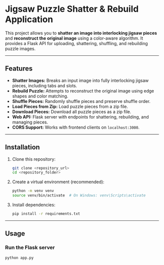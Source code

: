 # Jigsaw Puzzle Shatter & Rebuild Application

This project allows you to **shatter an image into interlocking jigsaw pieces** and **reconstruct the original image** using a color-aware algorithm. It provides a Flask API for uploading, shattering, shuffling, and rebuilding puzzle images.

---

## Features

- **Shatter Images:** Breaks an input image into fully interlocking jigsaw pieces, including tabs and slots.  
- **Rebuild Puzzle:** Attempts to reconstruct the original image using edge shapes and color matching.  
- **Shuffle Pieces:** Randomly shuffle pieces and preserve shuffle order.  
- **Load Pieces from Zip:** Load puzzle pieces from a zip file.  
- **Download Pieces:** Download all puzzle pieces as a zip file.  
- **Web API:** Flask server with endpoints for shattering, rebuilding, and managing pieces.  
- **CORS Support:** Works with frontend clients on `localhost:3000`.

---

## Installation

1. Clone this repository:
    ```bash
    git clone <repository_url>
    cd <repository_folder>
    ```

2. Create a virtual environment (recommended):
    ```bash
    python -m venv venv
    source venv/bin/activate  # On Windows: venv\Scripts\activate
    ```

3. Install dependencies:
    ```bash
    pip install -r requirements.txt
    ```

---

## Usage

### **Run the Flask server**
```bash
python app.py
